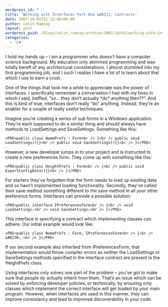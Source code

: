 ```yaml
---
wordpress_id: 7
title: 'Working with Interfaces Part One &#8211; Contracts'
date: 2007-10-01T21:15:00+00:00
author: Colin Ramsay
layout: post
wordpress_guid: /blogs/colin_ramsay/archive/2007/10/01/working-with-interfaces-part-one-contracts.aspx
categories:
  - 'C#'
---
```

I hold my hands up &#8211; I am a programmer who doesn&#8217;t have a computer science background. My education only skimmed programming and was totally bereft of any architectural considerations. I almost stumbled into my first programming job, and I such I realise I have a lot of to learn about that which I use to earn a crust.


  


One of the things that took me a while to appreciate was the power of interfaces. I specifically remember a conversation I had with my boss in which I said, baffled, &#8220;so&#8230; they don&#8217;t actually \*do\* anything then??&#8221;. And this is kind of true, interfaces don&#8217;t really &#8220;do&#8221; anything. Instead, they&#8217;re an enabler for a couple of really useful techniques.


  


Imagine you&#8217;re creating a series of sub forms in a Windows application. They&#8217;re each supposed to do a similar thing and should always have methods to LoadSettings and SaveSettings. Something like this:

`<PRE>public class NamePrefs : Form<br />
{<br />
	public void LoadSettings(){}<br />
	public void SaveSettings(){}<br />
}</PRE>`
  


However, a new developer jumps in to your project and is instructed to create a new preferences form. They come up with something like this:

`<PRE>public class HeightPrefs : Form<br />
{<br />
	public void ExportConfigData(){}<br />
}</PRE>`
  


For starters they&#8217;ve forgotten that the form needs to load up existing data and so hasn&#8217;t implemented loading functionality. Secondly, they&#8217;ve called their save method something different to the save method in all your other preference forms. Interfaces can provide a possible solution:

`<PRE>public interface IPreferencesForm<br />
{<br />
	void LoadSettings;<br />
	void SaveSettings;<br />
}</PRE>`
  


This interface is specifying a contract which implementing classes can adhere. Our initial example would look like:

`<PRE>public class NamePrefs : Form, IPreferencesForm<br />
{<br />
	&#8230;.<br />
}</PRE>`
  


If our second example also inherited from IPreferencesForm, that implementation would throw compiler errors as neither the LoadSettings or SaveSettings methods specified in the interface contract are present in the HeightPrefs class.


  


Using interfaces only solves one part of the problem &#8211; you&#8217;ve got to make sure that people do actually inherit from them. That&#8217;s an issue which can be solved by enforcing developer policies, or technically, by ensuring only classes which implement the correct interface will get loaded by your main program. However, when interfaces are used in this manner, they can improve consistancy and lead to improved discoverability in your code.